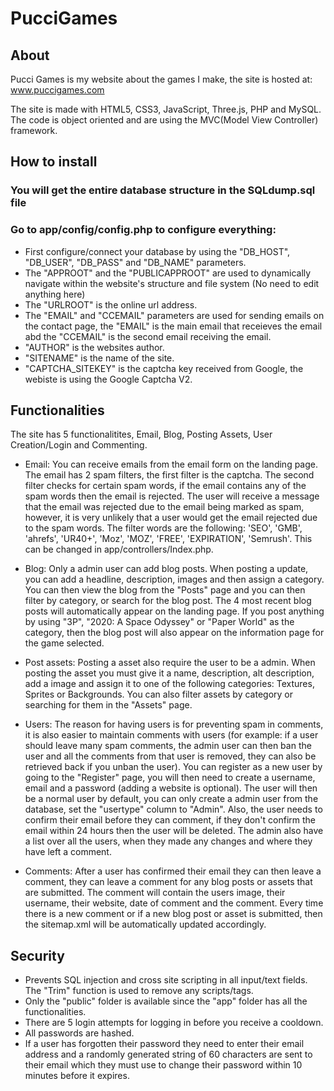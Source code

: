 # PucciGames

## About

Pucci Games is my website about the games I make, the site is hosted at: www.puccigames.com

The site is made with HTML5, CSS3, JavaScript, Three.js, PHP and MySQL. The code is object oriented and are using the MVC(Model View Controller) framework.

## How to install

 ### You will get the entire database structure in the SQLdump.sql file
 ### Go to app/config/config.php to configure everything:
  - First configure/connect your database by using the "DB_HOST", "DB_USER", "DB_PASS" and "DB_NAME" parameters.
  - The "APPROOT" and the "PUBLICAPPROOT" are used to dynamically navigate within the website's structure and file system (No need to edit anything here)
  - The "URLROOT" is the online url address.
  - The "EMAIL" and "CCEMAIL" parameters are used for sending emails on the contact page, the "EMAIL" is the main email that receieves the email abd the "CCEMAIL" is the second email receiving the email.
  - "AUTHOR" is the websites author.
  - "SITENAME" is the name of the site.
  - "CAPTCHA_SITEKEY" is the captcha key received from Google, the webiste is using the Google Captcha V2.

## Functionalities

The site has 5 functionalitites, Email, Blog, Posting Assets, User Creation/Login and Commenting.
 - Email: You can receive emails from the email form on the landing page.
 The email has 2 spam filters, the first filter is the captcha. The second filter checks for certain spam words, if the email contains any of the spam words then the email is rejected. The user will receive a message that the email was rejected due to the email being marked as spam, however, it is very unlikely that a user would get the email rejected due to the spam words. The filter words are the following: 'SEO', 'GMB', 'ahrefs', 'UR40+', 'Moz', 'MOZ', 'FREE', 'EXPIRATION', 'Semrush'. This can be changed in app/controllers/Index.php.
 
 - Blog: Only a admin user can add blog posts. When posting a update, you can add a headline, description, images and then assign a category. You can then view the blog from the "Posts" page and you can then filter by category, or search for the blog post. The 4 most recent blog posts will automatically appear on the landing page. If you post anything by using "3P", "2020: A Space Odyssey" or "Paper World" as the category, then the blog post will also appear on the information page for the game selected.
 
 - Post assets: Posting a asset also require the user to be a admin. When posting the asset you must give it a name, description, alt description, add a image and assign it to one of the following categories: Textures, Sprites or Backgrounds. You can also filter assets by category or searching for them in the "Assets" page.
 
 - Users: The reason for having users is for preventing spam in comments, it is also easier to maintain comments with users (for example: if a user should leave many spam comments, the admin user can then ban the user and all the comments from that user is removed, they can also be retrieved back if you unban the user). You can register as a new user by going to the "Register" page, you will then need to create a username, email and a password (adding a website is optional). The user will then be a normal user by default, you can only create a admin user from the database, set the "usertype" column to "Admin". Also, the user needs to confirm their email before they can comment, if they don't confirm the email within 24 hours then the user will be deleted. The admin also have a list over all the users, when they made any changes and where they have left a comment.

 - Comments: After a user has confirmed their email they can then leave a comment, they can leave a comment for any blog posts or assets that are submitted. The comment will contain the users image, their username, their website, date of comment and the comment. Every time there is a new comment or if a new blog post or asset is submitted, then the sitemap.xml will be automatically updated accordingly.

## Security

- Prevents SQL injection and cross site scripting in all input/text fields. The "Trim" function is used to remove any scripts/tags.
- Only the "public" folder is available since the "app" folder has all the functionalities.
- There are 5 login attempts for logging in before you receive a cooldown.
- All passwords are hashed.
- If a user has forgotten their password they need to enter their email address and a randomly generated string of 60 characters are sent to their email which they must use to change their password within 10 minutes before it expires.
